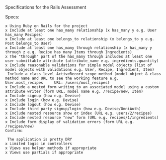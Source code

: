 Specifications for the Rails Assessment

Specs:

    x Using Ruby on Rails for the project
    x Include at least one has_many relationship (x has_many y e.g. User has_many Recipes)
    x Include at least one belongs_to relationship (x belongs_to y e.g. Post belongs_to User)
    x Include at least one has_many through relationship (x has_many y through z e.g. Recipe has_many Items through Ingredients)
    x The "through" part of the has_many through includes at least one user submittable attribute (attribute_name e.g. ingredients.quantity)
    x Include reasonable validations for simple model objects (list of model objects with validations e.g. User, Recipe, Ingredient, Item)
     Include a class level ActiveRecord scope method (model object & class method name and URL to see the working feature e.g.                        User.most_recipes     URL: /users/most_recipes)
    x Include a nested form writing to an associated model using a custom attribute writer (form URL, model name e.g. /recipe/new, Item)
    x Include signup (how e.g. Devise)
    x Include login (how e.g. Devise)
    x Include logout (how e.g. Devise)
    x Include third party signup/login (how e.g. Devise/OmniAuth)
    x Include nested resource show or index (URL e.g. users/2/recipes)
    x Include nested resource "new" form (URL e.g. recipes/1/ingredients)
    x Include form display of validation errors (form URL e.g. /recipes/new)
    Confirm:
    
     The application is pretty DRY
    x Limited logic in controllers
    x Views use helper methods if appropriate
    x Views use partials if appropriate